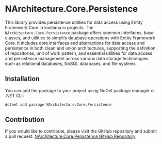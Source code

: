 # NArchitecture.Core.Persistence

This library provides persistence utilities for data access using Entity Framework Core in kodlama.io projects. The `NArchitecture.Core.Persistence` package offers common interfaces, base classes, and utilities to simplify database operations with Entity Framework Core. It includes core interfaces and abstractions for data access and persistence in both clean and union architectures, supporting the definition of repositories, unit of work pattern, and essential utilities for data access and persistence management across various data storage technologies such as relational databases, NoSQL databases, and file systems.

## Installation

You can add the package to your project using NuGet package manager or .NET CLI:

```bash
dotnet add package NArchitecture.Core.Persistence
```

## Contribution

If you would like to contribute, please visit the GitHub repository and submit a pull request: [NArchitecture.Core.Persistence GitHub Repository](https://github.com/kodlamaio-projects/nArchitecture.Core)

